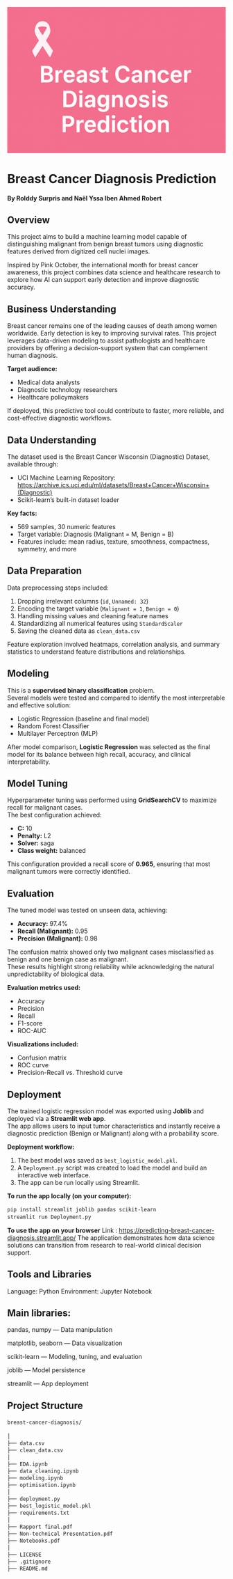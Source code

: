 ![Header Image](header.png)
# Breast Cancer Diagnosis Prediction
**By Rolddy Surpris and Naël Yssa Iben Ahmed Robert**

## Overview
This project aims to build a machine learning model capable of distinguishing malignant from benign breast tumors using diagnostic features derived from digitized cell nuclei images.

Inspired by Pink October, the international month for breast cancer awareness, this project combines data science and healthcare research to explore how AI can support early detection and improve diagnostic accuracy.

## Business Understanding
Breast cancer remains one of the leading causes of death among women worldwide. Early detection is key to improving survival rates. This project leverages data-driven modeling to assist pathologists and healthcare providers by offering a decision-support system that can complement human diagnosis.

**Target audience:**  
- Medical data analysts  
- Diagnostic technology researchers  
- Healthcare policymakers  

If deployed, this predictive tool could contribute to faster, more reliable, and cost-effective diagnostic workflows.

## Data Understanding
The dataset used is the Breast Cancer Wisconsin (Diagnostic) Dataset, available through:  
- UCI Machine Learning Repository: https://archive.ics.uci.edu/ml/datasets/Breast+Cancer+Wisconsin+(Diagnostic)  
- Scikit-learn’s built-in dataset loader

**Key facts:**  
- 569 samples, 30 numeric features  
- Target variable: Diagnosis (Malignant = M, Benign = B)  
- Features include: mean radius, texture, smoothness, compactness, symmetry, and more

## Data Preparation
Data preprocessing steps included:  
1. Dropping irrelevant columns (`id`, `Unnamed: 32`)  
2. Encoding the target variable (`Malignant = 1`, `Benign = 0`)  
3. Handling missing values and cleaning feature names  
4. Standardizing all numerical features using `StandardScaler`  
5. Saving the cleaned data as `clean_data.csv`  

Feature exploration involved heatmaps, correlation analysis, and summary statistics to understand feature distributions and relationships.

## Modeling
This is a **supervised binary classification** problem.  
Several models were tested and compared to identify the most interpretable and effective solution:

- Logistic Regression (baseline and final model)  
- Random Forest Classifier  
- Multilayer Perceptron (MLP)

After model comparison, **Logistic Regression** was selected as the final model for its balance between high recall, accuracy, and clinical interpretability.

## Model Tuning
Hyperparameter tuning was performed using **GridSearchCV** to maximize recall for malignant cases.  
The best configuration achieved:
- **C:** 10  
- **Penalty:** L2  
- **Solver:** saga  
- **Class weight:** balanced  

This configuration provided a recall score of **0.965**, ensuring that most malignant tumors were correctly identified.

## Evaluation
The tuned model was tested on unseen data, achieving:  
- **Accuracy:** 97.4%  
- **Recall (Malignant):** 0.95  
- **Precision (Malignant):** 0.98  

The confusion matrix showed only two malignant cases misclassified as benign and one benign case as malignant.  
These results highlight strong reliability while acknowledging the natural unpredictability of biological data.

**Evaluation metrics used:**  
- Accuracy  
- Precision  
- Recall  
- F1-score  
- ROC-AUC  

**Visualizations included:**  
- Confusion matrix  
- ROC curve  
- Precision-Recall vs. Threshold curve  

## Deployment
The trained logistic regression model was exported using **Joblib** and deployed via a **Streamlit web app**.  
The app allows users to input tumor characteristics and instantly receive a diagnostic prediction (Benign or Malignant) along with a probability score.

**Deployment workflow:**  
1. The best model was saved as `best_logistic_model.pkl`.  
2. A `Deployment.py` script was created to load the model and build an interactive web interface.  
3. The app can be run locally using Streamlit.

**To run the app locally (on your computer):**  
```bash
pip install streamlit joblib pandas scikit-learn
streamlit run Deployment.py
```
**To use the app on your browser**
Link : https://predicting-breast-cancer-diagnosis.streamlit.app/
The application demonstrates how data science solutions can transition from research to real-world clinical decision support.

## Tools and Libraries

Language: Python
Environment: Jupyter Notebook

## Main libraries:

pandas, numpy — Data manipulation

matplotlib, seaborn — Data visualization

scikit-learn — Modeling, tuning, and evaluation

joblib — Model persistence

streamlit — App deployment

## Project Structure

```
breast-cancer-diagnosis/

│
├── data.csv
├── clean_data.csv
│
├── EDA.ipynb
├── data_cleaning.ipynb
├── modeling.ipynb
├── optimisation.ipynb
│
├── deployment.py
├── best_logistic_model.pkl
├── requirements.txt
│
├── Rapport final.pdf
├── Non-technical Presentation.pdf
├── Notebooks.pdf
│
├── LICENSE
├── .gitignore
├── README.md
```
